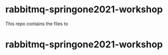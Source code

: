 # rabbitmq-springone2021-workshop

This repo contains the files to 
# rabbitmq-springone2021-workshop
